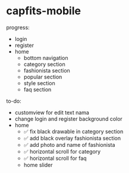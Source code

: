# capfits-mobile

progress:
- login
- register
- home
  - bottom navigation 
  - category section
  - fashionista section
  - popular section
  - style section
  - faq section

to-do:
- customview for edit text nama
- change login and register background color
- home
  - ✅ fix black drawable in category section 
  - ✅ add black overlay fashionista section
  - ✅ add photo and name of fashionista
  - ✅ horizontal scroll for category
  - ✅ horizontal scroll for faq
  - home slider
